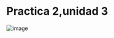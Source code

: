 # Practica 2,unidad 3
![image](https://github.com/Carlos-DanielCardenas/Practica-2-unidad-3/assets/148377835/49319f09-21fd-4ef7-b66b-99ec6f73007e)
